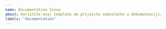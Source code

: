 ```yaml
---
name: Documentation Issue
about: Koristite ovaj template da prijavite nedostatke u dokumentaciji/objašnjenjima
labels: "documentation"
---
```

